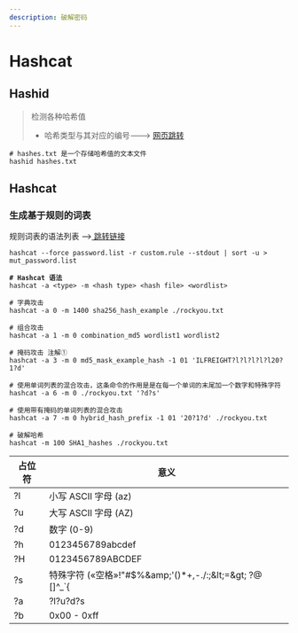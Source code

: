 ```yaml
---
description: 破解密码
---
```


# Hashcat

## Hashid

> 检测各种哈希值
>
> * 哈希类型与其对应的编号---> [网页跳转](https://hashcat.net/wiki/doku.php?id=example\_hashes)

```shell
# hashes.txt 是一个存储哈希值的文本文件
hashid hashes.txt 
```

## Hashcat

### 生成基于规则的词表

规则词表的语法列表 -->[ 跳转链接](https://hashcat.net/wiki/doku.php?id=rule\_based\_attack)

```
hashcat --force password.list -r custom.rule --stdout | sort -u > mut_password.list
```



<pre class="language-shell"><code class="lang-shell"><strong># Hashcat 语法
</strong>hashcat -a &#x3C;type> -m &#x3C;hash type> &#x3C;hash file> &#x3C;wordlist>

# 字典攻击
hashcat -a 0 -m 1400 sha256_hash_example ./rockyou.txt

# 组合攻击
hashcat -a 1 -m 0 combination_md5 wordlist1 wordlist2

# 掩码攻击 注解①
hashcat -a 3 -m 0 md5_mask_example_hash -1 01 'ILFREIGHT?l?l?l?l?l20?1?d'

# 使用单词列表的混合攻击，这条命令的作用是是在每一个单词的末尾加一个数字和特殊字符
hashcat -a 6 -m 0 ./rockyou.txt '?d?s'

# 使用带有掩码的单词列表的混合攻击
hashcat -a 7 -m 0 hybrid_hash_prefix -1 01 '20?1?d' ./rockyou.txt

# 破解哈希
hashcat -m 100 SHA1_hashes ./rockyou.txt</code></pre>

| 占位符 | 意义                                                        |
| --- | --------------------------------------------------------- |
| ?l  | 小写 ASCII 字母 (az)                                          |
| ?u  | 大写 ASCII 字母 (AZ)                                          |
| ?d  | 数字 (0-9)                                                  |
| ?h  | 0123456789abcdef                                          |
| ?H  | 0123456789ABCDEF                                          |
| ?s  | 特殊字符 («空格»!"#$%\&amp;'()\*+,-./:;\&lt;=\&gt; ?@ \[]^\_\`{ |
| ?a  | ?l?u?d?s                                                  |
| ?b  | 0x00 - 0xff                                               |
